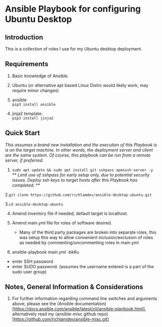 # Ansible Playbook for configuring Ubuntu Desktop

## Introduction

This is a collection of roles I use for my Ubuntu desktop deployment.


## Requirements

1) Basic knowledge of Ansible.

2) Ubuntu (or alternative apt based Linux Distro would likely work, may require
minor changes)

3) ansible\
````pip3 install ansible````

4) jinja2 template:\
````pip3 install jinja2````


## Quick Start

*This assumes a brand new installation and the execution of this Playbook is
is on the target machine.  In other words, the deployment server and client are
the same system.  Of course, this playbook can be run from a remote server, if
preferred.*

1. ````sudo apt update && sudo apt install git sshpass openssh-server -y````
** *Limit use of sshpass for early setup only, due to potential security issues.
Deploy ssh keys to target hosts after this Playbook has completed.* **

2.````git clone https://github.com/richlamdev/ansible-desktop-ubuntu.git````

3.````cd ansible-desktop-ubuntu````

4. Amend inventory file if needed, default target is localhost.

5. Amend main.yml file for roles of software desired.

    * Many of the third party packages are broken into separate roles, this was
setup this way to allow convenient inclusion/exclusion of roles as needed by
commenting/uncommenting roles in main.yml

6. ansible-playbook main.yml -bkKu <username>
  * enter SSH password
  * enter SUDO password. (assumes the username entered is a part of the sudo user group)


## Notes, General Information & Considerations

1. For further information regarding command line switches and arguments above,
please see the (Ansible documentation)[https://docs.ansible.com/ansible/latest/cli/ansible-playbook.html],
alternatively read my (ansible-misc github repo)[https://github.com/richlamdev/ansible-misc.git]
